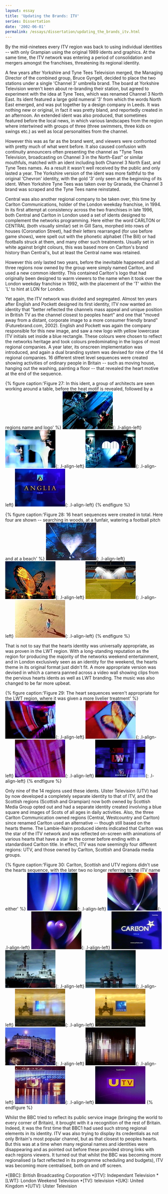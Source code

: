 ```yaml
---
layout: essay
title: 'Updating the Brands: ITV'
series: Dissertation
date: '2002-06-01'
permalink: /essays/dissertation/updating_the_brands_itv.html
---
```

By the mid-ninetees every ITV region was back to using individual identities -- with only Grampian using the original 1989 idents and graphics. At the same time, the ITV network was entering a period of consolidation and mergers amongst the franchises, threatening its regional identity.

A few years after Yorkshire and Tyne Tees Television merged, the Managing Director of the combined group, Bruce Gyngell, decided to place the two stations under a single 'Channel 3' umbrella brand. The board at Yorkshire Television weren't keen about re-branding their station, but agreed to experiment with the idea at Tyne Tees, which was renamed Channel 3 North East. Its ident featured a large gold numeral '3' from which the words North East emerged, and was put together by a design company in Leeds. It was nothing new or original, in fact it was pretty bland, and reportedly created in an afternoon. An extended ident was also produced, that sometimes featured before the local news, in which various landscapes from the region where intertwined with groups of three (three swimmers, three kids on swings etc.) as well as local personalities from the channel.

However this was as far as the brand went, and viewers were confronted with pretty much of what went before. It also caused confusion with continuity announcers often presenting the channel as "Tyne Tees Television, broadcasting on Channel 3 in the North-East" or similar mouthfuls, matched with an ident including both Channel 3 North East, and Tyne Tees names. As a result it wasn't well received by the public and only lasted a year. The Yorkshire version of the ident was more faithful to the original 'Chevron' identity, with the gold '3' only seen at the beginning of its ident. When Yorkshire Tyne Tees was taken over by Granada, the Channel 3 brand was scraped and the Tyne Tees name reinstated.

Central was also another regional company to be taken over, this time by Carlton Communications, holder of the London weekday franchise, in 1994. In its first attempt at consistency across the two franchises in late 1996, both Central and Carlton in London used a set of idents designed to complement the networks programming. Here either the word CARLTON or CENTRAL (both visually similar) set in Gill Sans, morphed into rows of houses (Coronation Street), had their letters rearranged (for use before game shows), were spelt out with the phonetic alphabet (The Bill) or had footballs struck at them, and many other such treatments. Usually set in white against bright colours, this was based more on Carlton's brand history than Central's, but at least the Central name was retained.

However this only lasted two years, before the inevitable happened and all three regions now owned by the group were simply named Carlton, and used a new common identity. This contained Carlton's logo that had originally been designed to warm viewers to the name when it took over the London weekday franchise in 1992, with the placement of the 'T' within the 'L' to hint at LON for London.

Yet again, the ITV network was divided and segregated. Almost ten years after English and Pockett designed its first identity, ITV now wanted an identity that "better reflected the channels mass appeal and unique position in British TV as the channel closest to peoples heart" and one that "moved away from a distant, corporate image to a more consumer friendly brand" (Futurebrand.com, 2002). English and Pockett was again the company responsible for this new image, and saw a new logo with yellow lowercase ITV initials set inside a blue rectangle. These colours were chosen to reflect the networks heritage and took colours predominating in the logos of most regional companies. A year later, its onscreen implementation was introduced, and again a dual branding system was devised for nine of the 14 regional companies. 16 different street level sequences were created showing activities of ordinary people in Britain -- such as moving house, hanging out the washing, painting a floor -- that revealed the heart motive at the end of the sequence.

{% figure caption:'Figure 27: In this ident, a group of architects are seen working around a table, before the heat motif is revealed, followed by a regions name and logo' %}
![Anglia ITV hearts ident, 1999](/assets/images/essays/dissertation/figure-27a.png){: .l-align-left}
![Anglia ITV hearts ident, 1999](/assets/images/essays/dissertation/figure-27b.png){: .l-align-left}
![Anglia ITV hearts ident, 1999](/assets/images/essays/dissertation/figure-27c.png){: .l-align-left}
![Anglia ITV hearts ident, 1999](/assets/images/essays/dissertation/figure-27d.png){: .l-align-left}
{% endfigure %}

{% figure caption:'Figure 28: 16 heart sequences were created in total. Here four are shown -- searching in woods, at a funfair, watering a football pitch and at a beach' %}
!['Search Lights' hearts sequence](/assets/images/essays/dissertation/figure-28a.png){: .l-align-left}
!['Funfair' hearts sequence](/assets/images/essays/dissertation/figure-28b.png){: .l-align-left}
!['Football Pitch' hearts sequence](/assets/images/essays/dissertation/figure-28c.png){: .l-align-left}
!['Beach' hearts sequence](/assets/images/essays/dissertation/figure-28d.png){: .l-align-left}
{% endfigure %}

That is not to say that the hearts identity was universally appropriate, as was proven in the LWT region. With a long-standing reputation as the region for producing the majority of the networks weekend entertainment, and in London exclusively seen as an identity for the weekend, the hearts theme in its original format just didn't fit. A more appropriate version was devised in which a camera panned across a video wall showing clips from the pervious hearts idents as well as LWT branding. The music was also changed to be far more upbeat.

{% figure caption:'Figure 29: The heart sequences weren't appropriate for the LWT region, where it was given a more livelier treatment' %}
![LWT 'Videowall' ident, 2000](/assets/images/essays/dissertation/figure-29a.png){: .l-align-left}
![LWT 'Videowall' ident, 2000](/assets/images/essays/dissertation/figure-29b.png){: .l-align-left}
![LWT 'Videowall' ident, 2000](/assets/images/essays/dissertation/figure-29c.png){: .l-align-left}
![LWT 'Videowall' ident, 2000](/assets/images/essays/dissertation/figure-29d.png){: .l-align-left}
{% endfigure %}

Only nine of the 14 regions used these idents. Ulster Television (UTV) had by now developed a completely separate identity to that of ITV, and the Scottish regions (Scottish and Grampian) now both owned by Scottish Media Group opted out and had a separate identity created involving a blue square and images of Scots of all ages in daily activities. Also, the three Carlton Communication owned regions (Central, Westcountry and Carlton) since renamed Carlton used an alternative -- though still based on the hearts theme. The Lambie-Nairn produced idents indicated that Carlton was the star of the ITV network and was reflected on-screen with animations of various hearts that have a star in the corner before ending with a standardised Carlton title. In effect, ITV was now seemingly four different regions: UTV, and those owned by Carlton, Scottish and Granada media groups.

{% figure caption:'Figure 30: Carlton, Scottish and UTV regions didn't use the hearts sequence, with the later two no longer referring to the ITV name either' %}
![Carlton ident, 1999](/assets/images/essays/dissertation/figure-30a.png){: .l-align-left}
![Carlton ident, 1999](/assets/images/essays/dissertation/figure-30b.png){: .l-align-left}
![Carlton ident, 1999](/assets/images/essays/dissertation/figure-30c.png){: .l-align-left}
![Carlton ident, 1999](/assets/images/essays/dissertation/figure-30d.png)<br/>
![Grampian Television ident, 1999](/assets/images/essays/dissertation/figure-30e.png){: .l-align-left}
![Grampian Television ident, 1999](/assets/images/essays/dissertation/figure-30f.png){: .l-align-left}
![Grampian Television ident, 1999](/assets/images/essays/dissertation/figure-30g.png){: .l-align-left}
![Grampian Television ident, 1999](/assets/images/essays/dissertation/figure-30h.png)<br/>
![UTV ident, 1999](/assets/images/essays/dissertation/figure-30i.png){: .l-align-left}
![UTV ident, 1999](/assets/images/essays/dissertation/figure-30j.png){: .l-align-left}
![UTV ident, 1999](/assets/images/essays/dissertation/figure-30k.png){: .l-align-left}
![UTV ident, 1999](/assets/images/essays/dissertation/figure-30l.png)
{% endfigure %}

Whilst the BBC tried to reflect its public service image (bringing the world to every corner of Britain), it brought with it a recognition of the rest of Britain. Indeed, it was the first time that BBC1 had used such strong regional elements in its identity. ITV was also trying to display its credentials as not only Britain's most popular channel, but as that closest to peoples hearts. But this was at a time when many regional names and identities were disappearing and as pointed out before these provided strong links with each regions viewers. It turned out that whilst the BBC was becoming more regionalised (a fact reflected in its programme scheduling and budgets), ITV was becoming more centralised, both on and off screen.

*[BBC]: British Broadcasting Corporation
*[ITV]: Independant Television
*[LWT]: London Weekend Television
*[TV]: television
*[UK]: United Kingdom
*[UTV]: Ulster Television
